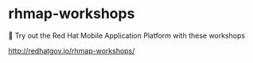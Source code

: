 # rhmap-workshops
📓 Try out the Red Hat Mobile Application Platform with these workshops

http://redhatgov.io/rhmap-workshops/
